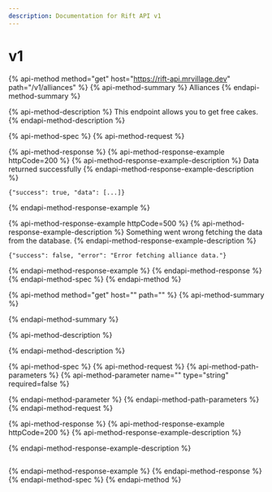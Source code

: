 ```yaml
---
description: Documentation for Rift API v1
---
```


# v1

{% api-method method="get" host="https://rift-api.mrvillage.dev" path="/v1/alliances" %}
{% api-method-summary %}
Alliances
{% endapi-method-summary %}

{% api-method-description %}
This endpoint allows you to get free cakes.
{% endapi-method-description %}

{% api-method-spec %}
{% api-method-request %}

{% api-method-response %}
{% api-method-response-example httpCode=200 %}
{% api-method-response-example-description %}
Data returned successfully
{% endapi-method-response-example-description %}

```
{"success": true, "data": [...]}
```
{% endapi-method-response-example %}

{% api-method-response-example httpCode=500 %}
{% api-method-response-example-description %}
Something went wrong fetching the data from the database.
{% endapi-method-response-example-description %}

```
{"success": false, "error": "Error fetching alliance data."}
```
{% endapi-method-response-example %}
{% endapi-method-response %}
{% endapi-method-spec %}
{% endapi-method %}

{% api-method method="get" host="" path="" %}
{% api-method-summary %}

{% endapi-method-summary %}

{% api-method-description %}

{% endapi-method-description %}

{% api-method-spec %}
{% api-method-request %}
{% api-method-path-parameters %}
{% api-method-parameter name="" type="string" required=false %}

{% endapi-method-parameter %}
{% endapi-method-path-parameters %}
{% endapi-method-request %}

{% api-method-response %}
{% api-method-response-example httpCode=200 %}
{% api-method-response-example-description %}

{% endapi-method-response-example-description %}

```

```
{% endapi-method-response-example %}
{% endapi-method-response %}
{% endapi-method-spec %}
{% endapi-method %}

